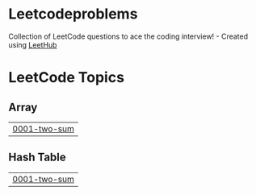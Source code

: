 # Leetcodeproblems
Collection of LeetCode questions to ace the coding interview! - Created using [LeetHub](https://github.com/QasimWani/LeetHub)

<!---LeetCode Topics Start-->
# LeetCode Topics
## Array
|  |
| ------- |
| [0001-two-sum](https://github.com/mrinal-mann/Leetcodeproblems/tree/master/0001-two-sum) |
## Hash Table
|  |
| ------- |
| [0001-two-sum](https://github.com/mrinal-mann/Leetcodeproblems/tree/master/0001-two-sum) |
<!---LeetCode Topics End-->